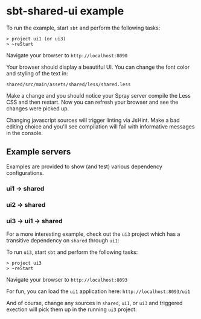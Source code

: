 sbt-shared-ui example
===================

To run the example, start `sbt` and perform the following tasks:

    > project ui1 (or ui3)
    > ~reStart

Navigate your browser to `http://localhost:8090`

Your browser should display a beautiful UI. You can change the font color and styling of the text in:

`shared/src/main/assets/shared/less/shared.less`

Make a change and you should notice your Spray server compile the Less CSS and then
restart. Now you can refresh your browser and see the changes were picked up.

Changing javascript sources will trigger linting via JsHint. Make a bad editing choice and you'll
see compilation will fail with informative messages in the console.

## Example servers ##

Examples are provided to show (and test) various dependency configurations.

### ui1 -> shared ###

### ui2 -> shared ###

### ui3 -> ui1 -> shared ###

For a more interesting example, check out the `ui3` project which has a transitive dependency on
`shared` through `ui1`:

To run `ui3`, start `sbt` and perform the following tasks:

    > project ui3
    > ~reStart

Navigate your browser to `http://localhost:8093`

For fun, you can load the `ui1` application here: `http://localhost:8093/ui1`

And of course, change any sources in `shared`, `ui1`, or `ui3` and triggered exection will
pick them up in the running `ui3` project.

